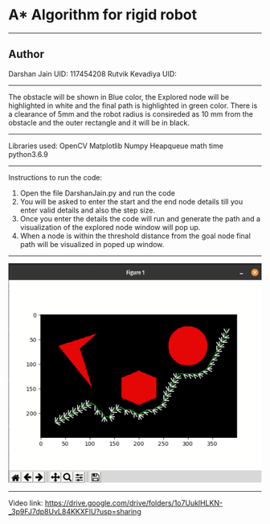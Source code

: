 # A* Algorithm for rigid robot
_____________________________________________________________________________________________________________
## Author
Darshan Jain UID: 117454208
Rutvik Kevadiya UID: 
_____________________________________________________________________________________________________________

The obstacle will be shown in Blue color, the Explored node will be highlighted in white and the final path is highlighted in green color.
There is a clearance of 5mm and the robot radius is consireded as 10 mm from the obstacle and the outer rectangle and it will be in black.
_____________________________________________________________________________________________________________

Libraries used:
OpenCV
Matplotlib
Numpy
Heapqueue
math
time
python3.6.9
____________________________________________________________________________________________________________
Instructions to run the code:
1. Open the file DarshanJain.py and run the code
2. You will be asked to enter the start and the end node details till you enter valid details and also the step size.
3. Once you enter the details the code will run and generate the path and a visualization of the explored node window will pop up.
4. When a node is within the threshold distance from the goal node final path will be visualized in poped up window.
_____________________________________________________________________________________________________________
![](image/image.png)

_____________________________________________________________________________________________________________

Video link: https://drive.google.com/drive/folders/1o7UuklHLKN-_3p9FJ7dp8UvL84KKXFlU?usp=sharing



